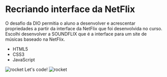 # Recriando interface da NetFlix

 O desafio da DIO permitia o aluno a desenvolver e acrescentar propriedades a partir da interface da NetFlix que foi desenvolvida no curso. Escolhi desenvolver a SOUNDFLIX que é a interface para um site de músicas baseado na NetFlix.

- HTML5
- CSS3
- JavaScript

![rocket](https://github.githubassets.com/images/icons/emoji/unicode/1f680.png) Let's code! ![rocket](https://github.githubassets.com/images/icons/emoji/unicode/1f680.png)

